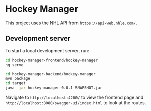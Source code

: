 # Hockey Manager

This project uses the NHL API from `https://api-web.nhle.com/`.

## Development server

To start a local development server, run:

```bash
cd hockey-manager-frontend/hockey-manager
ng serve

cd hockey-manager-backend/hockey-manager
mvn package
cd target
java -jar hockey-manager-0.0.1-SNAPSHOT.jar
```

Navigate to `http://localhost:4200/` to view the frontend page and `http://localhost:8080/swagger-ui/index.html` to look at the routes.